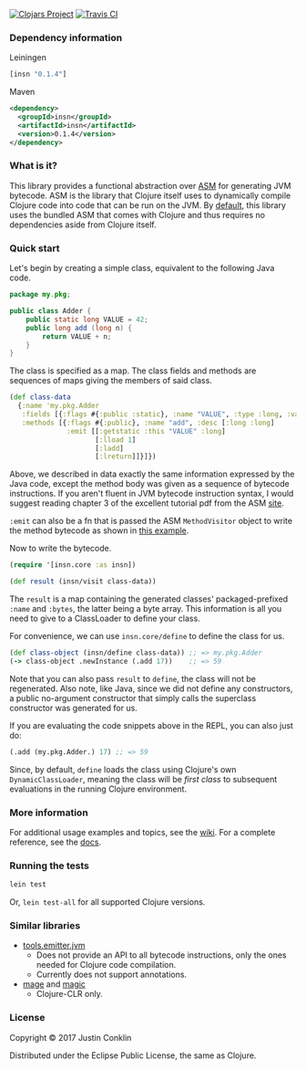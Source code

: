 [![Clojars Project](https://img.shields.io/clojars/v/insn.svg)](https://clojars.org/insn)
[![Travis CI](https://travis-ci.org/jgpc42/insn.svg?branch=master)](https://travis-ci.org/jgpc42/insn)

### Dependency information

Leiningen

``` clojure
[insn "0.1.4"]
```

Maven

``` xml
<dependency>
  <groupId>insn</groupId>
  <artifactId>insn</artifactId>
  <version>0.1.4</version>
</dependency>
```

### What is it?

This library provides a functional abstraction over [ASM][asm] for generating JVM bytecode. ASM is the library that Clojure itself uses to dynamically compile Clojure code into code that can be run on the JVM. By [default][extasm], this library uses the bundled ASM that comes with Clojure and thus requires no dependencies aside from Clojure itself.

### Quick start

Let's begin by creating a simple class, equivalent to the following Java code.

```java
package my.pkg;

public class Adder {
    public static long VALUE = 42;
    public long add (long n) {
        return VALUE + n;
    }
}
```

The class is specified as a map. The class fields and methods are sequences of maps giving the members of said class.

```clojure
(def class-data
  {:name 'my.pkg.Adder
   :fields [{:flags #{:public :static}, :name "VALUE", :type :long, :value 42}]
   :methods [{:flags #{:public}, :name "add", :desc [:long :long]
              :emit [[:getstatic :this "VALUE" :long]
                     [:lload 1]
                     [:ladd]
                     [:lreturn]]}]})
```

Above, we described in data exactly the same information expressed by the Java code, except the method body was given as a sequence of bytecode instructions. If you aren't fluent in JVM bytecode instruction syntax, I would suggest reading chapter 3 of the excellent tutorial pdf from the ASM [site][pdf].

`:emit` can also be a fn that is passed the ASM `MethodVisitor` object to write the method bytecode as shown in [this example][emitfn].

Now to write the bytecode.

```clojure
(require '[insn.core :as insn])

(def result (insn/visit class-data))
```

The `result` is a map containing the generated classes' packaged-prefixed `:name` and `:bytes`, the latter being a byte array. This information is all you need to give to a ClassLoader to define your class.

For convenience, we can use `insn.core/define` to define the class for us.

```clojure
(def class-object (insn/define class-data)) ;; => my.pkg.Adder
(-> class-object .newInstance (.add 17))    ;; => 59
```

Note that you can also pass `result` to `define`, the class will not be regenerated. Also note, like Java, since we did not define any constructors, a public no-argument constructor that simply calls the superclass constructor was generated for us.

If you are evaluating the code snippets above in the REPL, you can also just do:

```clojure
(.add (my.pkg.Adder.) 17) ;; => 59
```

Since, by default, `define` loads the class using Clojure's own `DynamicClassLoader`, meaning the class will be *first class* to subsequent evaluations in the running Clojure environment.

### More information

For additional usage examples and topics, see the [wiki][wiki]. For a complete reference, see the [docs][doc].

### Running the tests

```bash
lein test
```

Or, `lein test-all` for all supported Clojure versions.

### Similar libraries

  - [tools.emitter.jvm](https://github.com/clojure/tools.emitter.jvm)
    * Does not provide an API to all bytecode instructions, only the ones needed for Clojure code compilation.
    * Currently does not support annotations.
  - [mage](https://github.com/nasser/mage) and [magic](https://github.com/nasser/magic)
    * Clojure-CLR only.

### License

Copyright © 2017 Justin Conklin

Distributed under the Eclipse Public License, the same as Clojure.



[asm]:     http://asm.ow2.org
[doc]:     https://jgpc42.github.io/insn/doc
[emitfn]:  https://github.com/jgpc42/insn/wiki/Interface-Implementation
[extasm]:  https://github.com/jgpc42/insn/wiki/Using-External-ASM
[pdf]:     http://download.forge.objectweb.org/asm/asm4-guide.pdf
[wiki]:    https://github.com/jgpc42/insn/wiki
